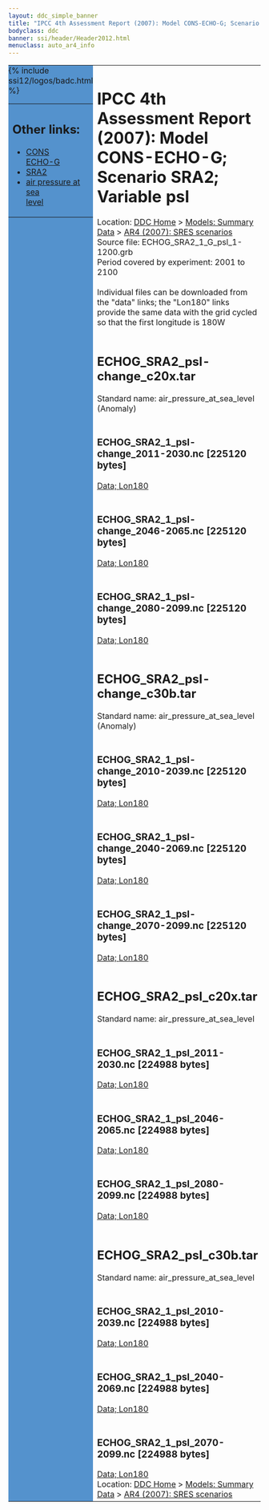 ```yaml
---
layout: ddc_simple_banner
title: "IPCC 4th Assessment Report (2007): Model CONS-ECHO-G; Scenario SRA2; Variable psl"
bodyclass: ddc
banner: ssi/header/Header2012.html
menuclass: auto_ar4_info
---
```



<table width="100%" border="0" cellspacing="0" cellpadding="0" style="border-collapse: collapse;">
<tr style="margin:0;padding:0;border:0;">
<td style="margin:0;padding:0;border:0;height:1pt;width:150pt;background:#5492CD;" valign="top" >

<div id="lh-col2" class="auto_ar4_info">
<table class="menumain" bgcolor="#5492CD" cellspacing="0" width="100%" border="0">
<tr><td>
<h2> Other links:</h2>
<ul>
<li><a href="/auto/ar4/model-CONS-ECHO-G.html">CONS<br/>ECHO-G</a></li>
<li><a href="/auto/ar4/scenario-SRA2.html">SRA2</a></li>
<li><a href="/auto/ar4/var-air_pressure_at_sea_level.html">air pressure at sea<br/> level</a></li>
</ul>
</td></tr>
{% include ssi12/logos/badc.html %}
</table>
</div>
</td>
<td><h1>IPCC 4th Assessment Report (2007): Model CONS-ECHO-G; Scenario SRA2; Variable psl</h1>

<!-- Breadcrumb1 -->
<div id="breadcrumb1" align="left">
Location: <a href="/index.html">DDC Home</a> > <a href="/sim/gcm_clim/">Models: Summary Data</a>
> <a href="/sim/gcm_clim/SRES_AR4/index.html">AR4 (2007): SRES scenarios</a>
</div>
<!-- End of Breadcrumb1 -->Source file: ECHOG_SRA2_1_G_psl_1-1200.grb
<br/>
Period covered by experiment: 2001 to 2100<br/>
<br/>Individual files can be downloaded from the "data" links; the "Lon180" links provide the same data
         with the grid cycled so that the first longitude is 180W<br/>
<br/><h2>ECHOG_SRA2_psl-change_c20x.tar</h2>
Standard name: air_pressure_at_sea_level (Anomaly)<br>
<br/><h3>ECHOG_SRA2_1_psl-change_2011-2030.nc [225120 bytes]</h3>
<a href="/cgi-bin/downl/ar4_nc/psl/ECHOG_SRA2_1_psl-change_2011-2030.nc">Data; </a><a href="/cgi-bin/downl/ar4_nc/psl/ECHOG_SRA2_1_psl-change_2011-2030.cyto180.nc"> Lon180</a><br/>
<br/><h3>ECHOG_SRA2_1_psl-change_2046-2065.nc [225120 bytes]</h3>
<a href="/cgi-bin/downl/ar4_nc/psl/ECHOG_SRA2_1_psl-change_2046-2065.nc">Data; </a><a href="/cgi-bin/downl/ar4_nc/psl/ECHOG_SRA2_1_psl-change_2046-2065.cyto180.nc"> Lon180</a><br/>
<br/><h3>ECHOG_SRA2_1_psl-change_2080-2099.nc [225120 bytes]</h3>
<a href="/cgi-bin/downl/ar4_nc/psl/ECHOG_SRA2_1_psl-change_2080-2099.nc">Data; </a><a href="/cgi-bin/downl/ar4_nc/psl/ECHOG_SRA2_1_psl-change_2080-2099.cyto180.nc"> Lon180</a><br/>
<br/><h2>ECHOG_SRA2_psl-change_c30b.tar</h2>
Standard name: air_pressure_at_sea_level (Anomaly)<br>
<br/><h3>ECHOG_SRA2_1_psl-change_2010-2039.nc [225120 bytes]</h3>
<a href="/cgi-bin/downl/ar4_nc/psl/ECHOG_SRA2_1_psl-change_2010-2039.nc">Data; </a><a href="/cgi-bin/downl/ar4_nc/psl/ECHOG_SRA2_1_psl-change_2010-2039.cyto180.nc"> Lon180</a><br/>
<br/><h3>ECHOG_SRA2_1_psl-change_2040-2069.nc [225120 bytes]</h3>
<a href="/cgi-bin/downl/ar4_nc/psl/ECHOG_SRA2_1_psl-change_2040-2069.nc">Data; </a><a href="/cgi-bin/downl/ar4_nc/psl/ECHOG_SRA2_1_psl-change_2040-2069.cyto180.nc"> Lon180</a><br/>
<br/><h3>ECHOG_SRA2_1_psl-change_2070-2099.nc [225120 bytes]</h3>
<a href="/cgi-bin/downl/ar4_nc/psl/ECHOG_SRA2_1_psl-change_2070-2099.nc">Data; </a><a href="/cgi-bin/downl/ar4_nc/psl/ECHOG_SRA2_1_psl-change_2070-2099.cyto180.nc"> Lon180</a><br/>
<br/><h2>ECHOG_SRA2_psl_c20x.tar</h2>
Standard name: air_pressure_at_sea_level<br>
<br/><h3>ECHOG_SRA2_1_psl_2011-2030.nc [224988 bytes]</h3>
<a href="/cgi-bin/downl/ar4_nc/psl/ECHOG_SRA2_1_psl_2011-2030.nc">Data; </a><a href="/cgi-bin/downl/ar4_nc/psl/ECHOG_SRA2_1_psl_2011-2030.cyto180.nc"> Lon180</a><br/>
<br/><h3>ECHOG_SRA2_1_psl_2046-2065.nc [224988 bytes]</h3>
<a href="/cgi-bin/downl/ar4_nc/psl/ECHOG_SRA2_1_psl_2046-2065.nc">Data; </a><a href="/cgi-bin/downl/ar4_nc/psl/ECHOG_SRA2_1_psl_2046-2065.cyto180.nc"> Lon180</a><br/>
<br/><h3>ECHOG_SRA2_1_psl_2080-2099.nc [224988 bytes]</h3>
<a href="/cgi-bin/downl/ar4_nc/psl/ECHOG_SRA2_1_psl_2080-2099.nc">Data; </a><a href="/cgi-bin/downl/ar4_nc/psl/ECHOG_SRA2_1_psl_2080-2099.cyto180.nc"> Lon180</a><br/>
<br/><h2>ECHOG_SRA2_psl_c30b.tar</h2>
Standard name: air_pressure_at_sea_level<br>
<br/><h3>ECHOG_SRA2_1_psl_2010-2039.nc [224988 bytes]</h3>
<a href="/cgi-bin/downl/ar4_nc/psl/ECHOG_SRA2_1_psl_2010-2039.nc">Data; </a><a href="/cgi-bin/downl/ar4_nc/psl/ECHOG_SRA2_1_psl_2010-2039.cyto180.nc"> Lon180</a><br/>
<br/><h3>ECHOG_SRA2_1_psl_2040-2069.nc [224988 bytes]</h3>
<a href="/cgi-bin/downl/ar4_nc/psl/ECHOG_SRA2_1_psl_2040-2069.nc">Data; </a><a href="/cgi-bin/downl/ar4_nc/psl/ECHOG_SRA2_1_psl_2040-2069.cyto180.nc"> Lon180</a><br/>
<br/><h3>ECHOG_SRA2_1_psl_2070-2099.nc [224988 bytes]</h3>
<a href="/cgi-bin/downl/ar4_nc/psl/ECHOG_SRA2_1_psl_2070-2099.nc">Data; </a><a href="/cgi-bin/downl/ar4_nc/psl/ECHOG_SRA2_1_psl_2070-2099.cyto180.nc"> Lon180</a><br/>
<!-- Breadcrumb2 -->
<div id="breadcrumb2" align="left">
Location: <a href="/index.html">DDC Home</a> > <a href="/sim/gcm_clim/">Models: Summary Data</a>
> <a href="/sim/gcm_clim/SRES_AR4/index.html">AR4 (2007): SRES scenarios</a>
</div>
<!-- End of Breadcrumb2 --></td></tr></table>
